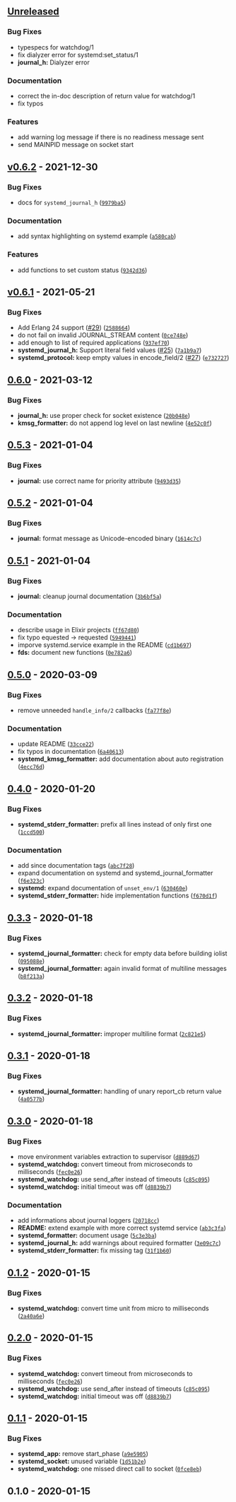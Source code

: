 <a name="unreleased"></a>
## [Unreleased]

### Bug Fixes
- typespecs for watchdog/1
- fix dialyzer error for systemd:set_status/1
- **journal_h:** Dialyzer error

### Documentation
- correct the in-doc description of return value for watchdog/1
- fix typos

### Features
- add warning log message if there is no readiness message sent
- send MAINPID message on socket start


<a name="v0.6.2"></a>
## [v0.6.2] - 2021-12-30
### Bug Fixes
- docs for `systemd_journal_h` ([`9979ba5`](https://github.com/hauleth/erlang-systemd/commit/9979ba53c8a0c8d02294cbfb5bf4ba3be4ab4da0))

### Documentation
- add syntax highlighting on systemd example ([`a580cab`](https://github.com/hauleth/erlang-systemd/commit/a580cab9808d0aa8b1ad10fa18409af3c940f1a5))

### Features
- add functions to set custom status ([`9342d36`](https://github.com/hauleth/erlang-systemd/commit/9342d3654981044a3fcbf67fef7fc41cd855b946))


<a name="v0.6.1"></a>
## [v0.6.1] - 2021-05-21
### Bug Fixes
- Add Erlang 24 support ([#29](https://github.com/hauleth/erlang-systemd/issues/29)) ([`2588664`](https://github.com/hauleth/erlang-systemd/commit/2588664af2633ff7b8c3b829eee0bcfc4c324407))
- do not fail on invalid JOURNAL_STREAM content ([`0ce748e`](https://github.com/hauleth/erlang-systemd/commit/0ce748edffcb72bb028733e9ca4707cb30add853))
- add enough to list of required applications ([`937ef70`](https://github.com/hauleth/erlang-systemd/commit/937ef703b4145ee3ad9279018129a9c3a93a9dda))
- **systemd_journal_h:** Support literal field values ([#25](https://github.com/hauleth/erlang-systemd/issues/25)) ([`7a1b9a7`](https://github.com/hauleth/erlang-systemd/commit/7a1b9a7fb2b3e3ec682f9ee9797f9817172a7050))
- **systemd_protocol:** keep empty values in encode_field/2 ([#27](https://github.com/hauleth/erlang-systemd/issues/27)) ([`e732727`](https://github.com/hauleth/erlang-systemd/commit/e732727b0b637eb29e8adc77a4eb46d7ebc0f41a))


<a name="0.6.0"></a>
## [0.6.0] - 2021-03-12
### Bug Fixes
- **journal_h:** use proper check for socket existence ([`20b048e`](https://github.com/hauleth/erlang-systemd/commit/20b048e14c21f74091091cd83c4386b9afeabc2f))
- **kmsg_formatter:** do not append log level on last newline ([`4e52c0f`](https://github.com/hauleth/erlang-systemd/commit/4e52c0f89a08e06b225e40ab9d0ee6f8f605b380))


<a name="0.5.3"></a>
## [0.5.3] - 2021-01-04
### Bug Fixes
- **journal:** use correct name for priority attribute ([`9493d35`](https://github.com/hauleth/erlang-systemd/commit/9493d35f8c99645472836b3e13e5e30372ee3350))


<a name="0.5.2"></a>
## [0.5.2] - 2021-01-04
### Bug Fixes
- **journal:** format message as Unicode-encoded binary ([`1614c7c`](https://github.com/hauleth/erlang-systemd/commit/1614c7cedc592ecbf375149a1e0de6bfd180301c))


<a name="0.5.1"></a>
## [0.5.1] - 2021-01-04
### Bug Fixes
- **journal:** cleanup journal documentation ([`3b6bf5a`](https://github.com/hauleth/erlang-systemd/commit/3b6bf5aafe4bf3e364be4bb54654dcf2c96c9163))

### Documentation
- describe usage in Elixir projects ([`ff67d80`](https://github.com/hauleth/erlang-systemd/commit/ff67d808114e6aaeb6a338357c3b5ca7986040ca))
- fix typo equested -> requested ([`5949441`](https://github.com/hauleth/erlang-systemd/commit/5949441e63fba06c6f8c01c8951ffe81dfd354fe))
- imporve systemd.service example in the README ([`cd1b697`](https://github.com/hauleth/erlang-systemd/commit/cd1b697c8d4326fcec50cf8b85ab57e5d221bd63))
- **fds:** document new functions ([`0e782a6`](https://github.com/hauleth/erlang-systemd/commit/0e782a6635b104b52c49c4027733bf9e5b9b65e1))


<a name="0.5.0"></a>
## [0.5.0] - 2020-03-09
### Bug Fixes
- remove unneeded `handle_info/2` callbacks ([`fa77f8e`](https://github.com/hauleth/erlang-systemd/commit/fa77f8eb04d4cb46e9c8c42c60f9758276b7f0d9))

### Documentation
- update README ([`33cce22`](https://github.com/hauleth/erlang-systemd/commit/33cce223d7d629e86f7ccb8eb739b0c03238c655))
- fix typos in documentation ([`6a40613`](https://github.com/hauleth/erlang-systemd/commit/6a406132a090f029ae5e7174dd03f8674b14fc64))
- **systemd_kmsg_formatter:** add documentation about auto registration ([`4ecc76d`](https://github.com/hauleth/erlang-systemd/commit/4ecc76dbdd280b6942ccb9884cbb8195eb5e02c4))


<a name="0.4.0"></a>
## [0.4.0] - 2020-01-20
### Bug Fixes
- **systemd_stderr_formatter:** prefix all lines instead of only first one ([`1ccd500`](https://github.com/hauleth/erlang-systemd/commit/1ccd5002e7ab9e884a9947c948a46fd3ac93870e))

### Documentation
- add since documentation tags ([`abc7f28`](https://github.com/hauleth/erlang-systemd/commit/abc7f286390f855e9577c1488ea6d954ab8efc87))
- expand documentation on systemd and systemd_journal_formatter ([`f6e323c`](https://github.com/hauleth/erlang-systemd/commit/f6e323c2e764fe9d47dc0f1455af6e10755bc580))
- **systemd:** expand documentation of `unset_env/1` ([`630460e`](https://github.com/hauleth/erlang-systemd/commit/630460e40e0b0b8ff169547ef8737698f2a1db2e))
- **systemd_stderr_formatter:** hide implementation functions ([`f670d1f`](https://github.com/hauleth/erlang-systemd/commit/f670d1f2389a9a5a587f42be8ddc5c61b0cf3562))


<a name="0.3.3"></a>
## [0.3.3] - 2020-01-18
### Bug Fixes
- **systemd_journal_formatter:** check for empty data before building iolist ([`095088e`](https://github.com/hauleth/erlang-systemd/commit/095088eeed308869505bacc5a10af338e6f241b9))
- **systemd_journal_formatter:** again invalid format of multiline messages ([`b8f213a`](https://github.com/hauleth/erlang-systemd/commit/b8f213af5a51a06ca41badbb01669b7c0e64cd08))


<a name="0.3.2"></a>
## [0.3.2] - 2020-01-18
### Bug Fixes
- **systemd_journal_formatter:** improper multiline format ([`2c821e5`](https://github.com/hauleth/erlang-systemd/commit/2c821e5a9d3073fcf84ada2c7cff47f760e2f51e))


<a name="0.3.1"></a>
## [0.3.1] - 2020-01-18
### Bug Fixes
- **systemd_journal_formatter:** handling of unary report_cb return value ([`4a0577b`](https://github.com/hauleth/erlang-systemd/commit/4a0577b42db54bd67c54489b187e842c4638d423))


<a name="0.3.0"></a>
## [0.3.0] - 2020-01-18
### Bug Fixes
- move environment variables extraction to supervisor ([`d889d67`](https://github.com/hauleth/erlang-systemd/commit/d889d6739c6da10fb5d9efb0b7518ba0144b8721))
- **systemd_watchdog:** convert timeout from microseconds to milliseconds ([`fec0e26`](https://github.com/hauleth/erlang-systemd/commit/fec0e26f2bfe964df0c8eb96b1f1f0723add84b5))
- **systemd_watchdog:** use send_after instead of timeouts ([`c85c095`](https://github.com/hauleth/erlang-systemd/commit/c85c09558009bfca9dbb1b4286823539451ea83b))
- **systemd_watchdog:** initial timeout was off ([`d8839b7`](https://github.com/hauleth/erlang-systemd/commit/d8839b7d126a717a2d98bdaeec44b48d48c6b54a))

### Documentation
- add informations about journal loggers ([`20718cc`](https://github.com/hauleth/erlang-systemd/commit/20718cc553270783b476bd9ee08b338e038c4fc3))
- **README:** extend example with more correct systemd service ([`ab3c3fa`](https://github.com/hauleth/erlang-systemd/commit/ab3c3fa85899b9a797197b6d24b55099e0fb71a9))
- **systemd_formatter:** document usage ([`5c3e3ba`](https://github.com/hauleth/erlang-systemd/commit/5c3e3bab79ac4e4bbef558be89192c552ec3ee65))
- **systemd_journal_h:** add warnings about required formatter ([`3e09c7c`](https://github.com/hauleth/erlang-systemd/commit/3e09c7cac642233900bb8e52a9d43888ff5b6f8e))
- **systemd_stderr_formatter:** fix missing tag ([`31f1b60`](https://github.com/hauleth/erlang-systemd/commit/31f1b60ed023f665b16d51a98efce1403db960cf))


<a name="0.1.2"></a>
## [0.1.2] - 2020-01-15
### Bug Fixes
- **systemd_watchdog:** convert time unit from micro to milliseconds ([`2a40a6e`](https://github.com/hauleth/erlang-systemd/commit/2a40a6e30fd5052bbf59ad3524230211e2993693))


<a name="0.2.0"></a>
## [0.2.0] - 2020-01-15
### Bug Fixes
- **systemd_watchdog:** convert timeout from microseconds to milliseconds ([`fec0e26`](https://github.com/hauleth/erlang-systemd/commit/fec0e26f2bfe964df0c8eb96b1f1f0723add84b5))
- **systemd_watchdog:** use send_after instead of timeouts ([`c85c095`](https://github.com/hauleth/erlang-systemd/commit/c85c09558009bfca9dbb1b4286823539451ea83b))
- **systemd_watchdog:** initial timeout was off ([`d8839b7`](https://github.com/hauleth/erlang-systemd/commit/d8839b7d126a717a2d98bdaeec44b48d48c6b54a))


<a name="0.1.1"></a>
## [0.1.1] - 2020-01-15
### Bug Fixes
- **systemd_app:** remove start_phase ([`a9e5905`](https://github.com/hauleth/erlang-systemd/commit/a9e5905f2e00dcb76ae8243d9415e15bb1e3f3ed))
- **systemd_socket:** unused variable ([`1d51b2e`](https://github.com/hauleth/erlang-systemd/commit/1d51b2eeac8a7d13836808a8f71b71480b32541c))
- **systemd_watchdog:** one missed direct call to socket ([`0fce8eb`](https://github.com/hauleth/erlang-systemd/commit/0fce8eb1f3880d10d0c88f1356a7bc894ffeae8d))


<a name="0.1.0"></a>
## 0.1.0 - 2020-01-15

[Unreleased]: https://github.com/hauleth/erlang-systemd/compare/v0.6.2...HEAD
[v0.6.2]: https://github.com/hauleth/erlang-systemd/compare/v0.6.1...v0.6.2
[v0.6.1]: https://github.com/hauleth/erlang-systemd/compare/0.6.0...v0.6.1
[0.6.0]: https://github.com/hauleth/erlang-systemd/compare/0.5.3...0.6.0
[0.5.3]: https://github.com/hauleth/erlang-systemd/compare/0.5.2...0.5.3
[0.5.2]: https://github.com/hauleth/erlang-systemd/compare/0.5.1...0.5.2
[0.5.1]: https://github.com/hauleth/erlang-systemd/compare/0.5.0...0.5.1
[0.5.0]: https://github.com/hauleth/erlang-systemd/compare/0.4.0...0.5.0
[0.4.0]: https://github.com/hauleth/erlang-systemd/compare/0.3.3...0.4.0
[0.3.3]: https://github.com/hauleth/erlang-systemd/compare/0.3.2...0.3.3
[0.3.2]: https://github.com/hauleth/erlang-systemd/compare/0.3.1...0.3.2
[0.3.1]: https://github.com/hauleth/erlang-systemd/compare/0.3.0...0.3.1
[0.3.0]: https://github.com/hauleth/erlang-systemd/compare/0.1.2...0.3.0
[0.1.2]: https://github.com/hauleth/erlang-systemd/compare/0.2.0...0.1.2
[0.2.0]: https://github.com/hauleth/erlang-systemd/compare/0.1.1...0.2.0
[0.1.1]: https://github.com/hauleth/erlang-systemd/compare/0.1.0...0.1.1
